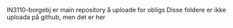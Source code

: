 
IN3110-borgebj er main repository å uploade for obligs
Disse foldere er ikke uploada på github, men det er her